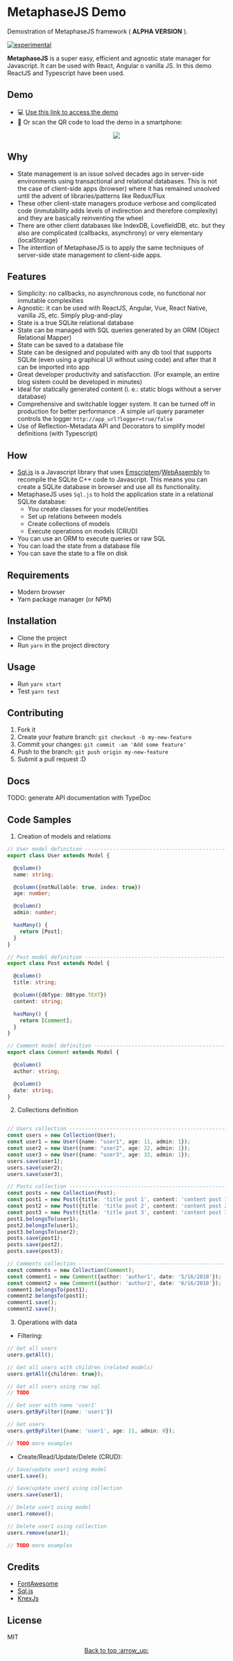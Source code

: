 # MetaphaseJS Demo

Demostration of MetaphaseJS framework ( **ALPHA VERSION** ).

[![experimental](http://badges.github.io/stability-badges/dist/experimental.svg)](http://github.com/badges/stability-badges)

**MetaphaseJS** is a super easy, efficient and agnostic state manager for Javascript. It can be used with React, Angular o vanilla JS. In this demo ReactJS and Typescript have been used.

## Demo

- :computer: [Use this link to access the demo](https://yagolopez.js.org/metaphasejs-react-demo/build/)
- :iphone: Or scan the QR code to load the demo in a smartphone:

<p align="center"><img src="qrcode.jpg"/></p>

## Why

- State management is an issue solved decades ago in server-side environments using transactional and relational databases. This is not the case of client-side apps (browser) where it has remained unsolved until the advent of libraries/patterns like Redux/Flux
- These other client-state managers produce verbose and complicated code (inmutability adds levels of indirection and therefore complexity) and they are basically reinventing the wheel
- There are other client databases like IndexDB, LovefieldDB, etc. but they also are complicated (callbacks, asynchrony) or very elementary (localStorage)
- The intention of MetaphaseJS is to apply the same techniques of server-side state management to client-side apps.

## Features

- Simplicity: no callbacks, no asynchronous code, no functional nor inmutable complexities 
- Agnostic: it can be used with ReactJS, Angular, Vue, React Native, vanilla JS, etc. Simply plug-and-play
- State is a true SQLite relational database
- State can be managed with SQL queries generated by an ORM (Object Relational Mapper)
- State can be saved to a database file
- State can be designed and populated with any db tool that supports SQLite (even using a graphical UI without using code) and after that it can be imported into app
- Great developer productivity and satisfacction. (For example, an entire blog sistem could be developed in minutes)
- Ideal for statically generated content (i. e.: static blogs without a server database)
- Comprehensive and switchable logger system. It can be turned off in production for better performance . A simple url query parameter controls the logger `http://app_url?logger=true/false`
- Use of Reflection-Metadata API and Decorators to simplify model definitions (with Typescript)

## How

- [Sql.js](https://github.com/kripken/sql.js) is a Javascript library that uses [Emscriptem](http://kripken.github.io/emscripten-site/)/[WebAssembly](https://webassembly.org/)  to recompile the SQLite C++ code to Javascript. This means you can create a SQLite database in browser and use all its functionality.
- MetaphaseJS uses `Sql.js` to hold the application state in a relational SQLite database:
  - You create classes for your model/entities
  - Set up relations between models
  - Create collections of models
  - Execute operations on models (CRUD)
- You can use an ORM to execute queries or raw SQL
- You can load the state from a database file
- You can save the state to a file on disk

## Requirements

- Modern browser
- Yarn package manager (or NPM)

## Installation

- Clone the project
- Run `yarn` in the project directory

## Usage

- Run `yarn start`
- Test `yarn test`

## Contributing

1. Fork it
2. Create your feature branch: `git checkout -b my-new-feature`
3. Commit your changes: `git commit -am 'Add some feature'`
4. Push to the branch: `git push origin my-new-feature`
5. Submit a pull request :D

## Docs

TODO: generate API documentation with TypeDoc

## Code Samples

1. Creation of models and relations

```typescript
// User model definition --------------------------------------------------
export class User extends Model {

  @column()
  name: string;

  @column({notNullable: true, index: true})
  age: number;

  @column()
  admin: number;

  hasMany() {
    return [Post];
  }
}

// Post model definition -------------------------------------------------
export class Post extends Model {

  @column()
  title: string;

  @column({dbType: DBtype.TEXT})
  content: string;

  hasMany() {
    return [Comment];
  }
}

// Comment model definition -----------------------------------------------
export class Comment extends Model {

  @column()
  author: string;

  @column()
  date: string;
}
```



2. Collections definition

```typescript

// Users collection -------------------------------------------------------
const users = new Collection(User);
const user1 = new User({name: "user1", age: 11, admin: 1});
const user2 = new User({name: "user2", age: 22, admin: 1});
const user3 = new User({name: "user3", age: 33, admin: 1});
users.save(user1);
users.save(user2);
users.save(user3);

// Posts collection --------------------------------------------------------
const posts = new Collection(Post);
const post1 = new Post({title: 'title post 1', content: 'content post 1'});
const post2 = new Post({title: 'title post 2', content: 'content post 2'});
const post3 = new Post({title: 'title post 3', content: 'content post 3'});
post1.belongsTo(user1);
post2.belongsTo(user1);
post3.belongsTo(user2);
posts.save(post1);
posts.save(post2);
posts.save(post3);

// Comments collection -----------------------------------------------------
const comments = new Collection(Comment);
const comment1 = new Comment({author: 'author1', date: '5/16/2018'});
const comment2 = new Comment({author: 'author2', date: '6/16/2018'});
comment1.belongsTo(post1);
comment2.belongsTo(post1);
comment1.save();
comment2.save();
```



3. Operations with data
- Filtering:

```typescript
// Get all users
users.getAll();

// Get all users with children (related models)
users.getAll({children: true});

// Get all users using raw sql
// TODO

// Get user with name 'user1'
users.getByFilter({name: 'user1'})

// Get users
users.getByFilter({name: 'user1', age: 11, admin: 0});

// TODO more examples
```

- Create/Read/Update/Delete (CRUD):

```typescript
// Save/update user1 using model
user1.save();

// Save/update user1 using collection
users.save(user1);

// Delete user1 using model
user1.remove();

// Delete user1 using collection
users.remove(user1);

// TODO more examples

```

   

## Credits

- [FontAwesome](https://fontawesome.com/license)
- [Sql.js](https://github.com/kripken/sql.js)
- [KnexJs](http://knexjs.org)

## License

MIT

<p align="center"><a href="#">Back to top :arrow_up:</a></p>